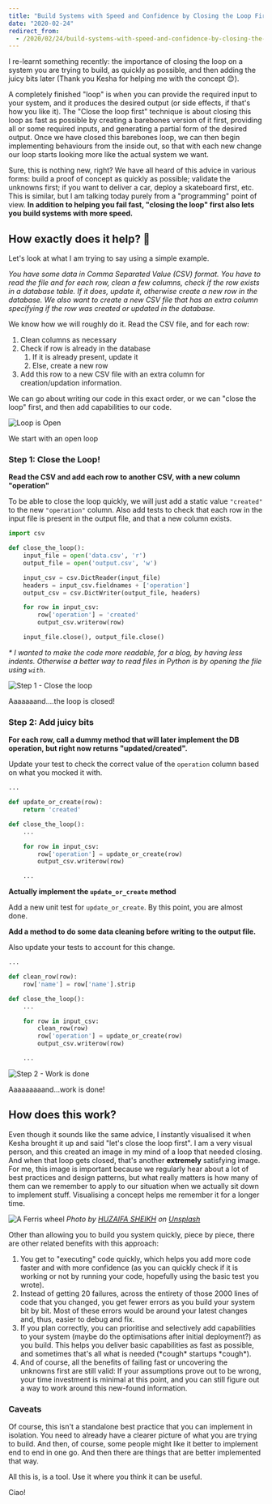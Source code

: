 ```yaml
---
title: "Build Systems with Speed and Confidence by Closing the Loop First!"
date: "2020-02-24"
redirect_from:
  - /2020/02/24/build-systems-with-speed-and-confidence-by-closing-the-loop-first/
---
```


I re-learnt something recently: the importance of closing the loop on a system you are trying to build, as quickly as possible, and then adding the juicy bits later (Thank you Kesha for helping me with the concept 😊).

A completely finished "loop" is when you can provide the required input to your system, and it produces the desired output (or side effects, if that's how you like it). The "Close the loop first" technique is about closing this loop as fast as possible by creating a barebones version of it first, providing all or some required inputs, and generating a partial form of the desired output.
Once we have closed this barebones loop, we can then begin implementing behaviours from the inside out, so that with each new change our loop starts looking more like the actual system we want.

Sure, this is nothing new, right? We have all heard of this advice in various forms: build a proof of concept as quickly as possible; validate the unknowns first; if you want to deliver a car, deploy a skateboard first, etc. This is similar, but I am talking today purely from a "programming" point of view. **In addition to helping you fail fast, "closing the loop" first also lets you build systems with more speed.**

## How exactly does it help? 🤔

Let's look at what I am trying to say using a simple example.

_You have some data in Comma Separated Value (CSV) format. You have to read the file and for each row, clean a few columns, check if the row exists in a database table. If it does, update it, otherwise create a new row in the database. We also want to create a new CSV file that has an extra column specifying if the row was created or updated in the database._

We know how we will roughly do it. Read the CSV file, and for each row:

1. Clean columns as necessary
2. Check if row is already in the database
    1. If it is already present, update it
    2. Else, create a new row
3. Add this row to a new CSV file with an extra column for creation/updation information.

We can go about writing our code in this exact order, or we can "close the loop" first, and then add capabilities to our code.

![Loop is Open](./images/open-loop.png)

We start with an open loop

### Step 1: Close the Loop!

**Read the CSV and add each row to another CSV, with a new column "operation"**

To be able to close the loop quickly, we will just add a static value `"created"` to the new `"operation"` column.
Also add tests to check that each row in the input file is present in the output file, and that a new column exists.

```py
import csv

def close_the_loop():
    input_file = open('data.csv', 'r')
    output_file = open('output.csv', 'w')

    input_csv = csv.DictReader(input_file)
    headers = input_csv.fieldnames + ['operation']
    output_csv = csv.DictWriter(output_file, headers)

    for row in input_csv:
        row['operation'] = 'created'
        output_csv.writerow(row)

    input_file.close(), output_file.close()

```

_\* I wanted to make the code more readable, for a blog, by having less indents. Otherwise a better way to read files in Python is by opening the file using `with`_.

![Step 1 - Close the loop](./images/step-1-close-loop.png)

Aaaaaaand....the loop is closed!

### Step 2: Add juicy bits

**For each row, call a dummy method that will later implement the DB operation, but right now returns "updated/created".**

Update your test to check the correct value of the `operation` column based on what you mocked it with.

```py
...

def update_or_create(row):
    return 'created'

def close_the_loop():
    ...

    for row in input_csv:
        row['operation'] = update_or_create(row)
        output_csv.writerow(row)

    ...
```

**Actually implement the `update_or_create` method**

Add a new unit test for `update_or_create`. By this point, you are almost done.

**Add a method to do some data cleaning before writing to the output file.**

Also update your tests to account for this change.

```py
...

def clean_row(row):
    row['name'] = row['name'].strip

def close_the_loop():
    ...

    for row in input_csv:
        clean_row(row)
        row['operation'] = update_or_create(row)
        output_csv.writerow(row)

    ...
```

![Step 2 - Work is done](./images/step-2-done.png)

Aaaaaaaaand...work is done!

## How does this work?

Even though it sounds like the same advice, I instantly visualised it when Kesha brought it up and said "let's close the loop first". I am a very visual person, and this created an image in my mind of a loop that needed closing. And when that loop gets closed, that's another **extremely** satisfying image. For me, this image is important because we regularly hear about a lot of best practices and design patterns, but what really matters is how many of them can we remember to apply to our situation when we actually sit down to implement stuff. Visualising a concept helps me remember it for a longer time.

![A Ferris wheel](./images/cover.jpg)
*Photo by [HUZAIFA SHEIKH](https://unsplash.com/@huzy_sheikh?utm_source=unsplash&utm_medium=referral&utm_content=creditCopyText) on [Unsplash](https://unsplash.com/?utm_source=unsplash&utm_medium=referral&utm_content=creditCopyText)*

Other than allowing you to build you system quickly, piece by piece, there are other related benefits with this approach:

1. You get to "executing" code quickly, which helps you add more code faster and with more confidence (as you can quickly check if it is working or not by running your code, hopefully using the basic test you wrote).
2. Instead of getting 20 failures, across the entirety of those 2000 lines of code that you changed, you get fewer errors as you build your system bit by bit. Most of these errors would be around your latest changes and, thus, easier to debug and fix.
3. If you plan correctly, you can prioritise and selectively add capabilities to your system (maybe do the optimisations after initial deployment?) as you build. This helps you deliver basic capabilities as fast as possible, and sometimes that's all what is needed (\*cough\* startups \*cough\*).
4. And of course, all the benefits of failing fast or uncovering the unknowns first are still valid: If your assumptions prove out to be wrong, your time investment is minimal at this point, and you can still figure out a way to work around this new-found information.

### Caveats

Of course, this isn't a standalone best practice that you can implement in isolation. You need to already have a clearer picture of what you are trying to build.
And then, of course, some people might like it better to implement end to end in one go.
And then there are things that are better implemented that way.

All this is, is a tool. Use it where you think it can be useful.

Ciao!
